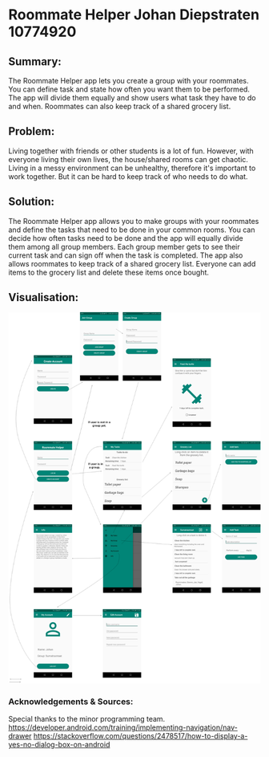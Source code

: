 # Roommate Helper          Johan Diepstraten          10774920

## Summary:
The Roommate Helper app lets you create a group with your roommates. You can define task and state how often you want them to be performed. The app will divide them equally and show users what task they have to do and when. Roommates can also keep track of a shared grocery list.

## Problem: 
Living together with friends or other students is a lot of fun. 
However, with everyone living their own lives, the house/shared rooms can get chaotic.
Living in a messy environment can be unhealthy, therefore it's important to work together.
But it can be hard to keep track of who needs to do what.

## Solution:
The Roommate Helper app allows you to make groups with your roommates and define the tasks that need to be done in your common rooms. 
You can decide how often tasks need to be done and the app will equally divide them among all group members.
Each group member gets to see their current task and can sign off when the task is completed.
The app also allows roommates to keep track of a shared grocery list. Everyone can add items to the grocery list and delete these items once bought.

## Visualisation:
![alt text](https://github.com/johandiepstraten/Roommate-Helper/blob/master/doc/Roommatediagram.png)

### Acknowledgements & Sources:
Special thanks to the minor programming team. 
https://developer.android.com/training/implementing-navigation/nav-drawer
https://stackoverflow.com/questions/2478517/how-to-display-a-yes-no-dialog-box-on-android
